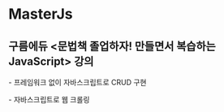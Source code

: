 # MasterJs
<h2>구름에듀 <문법책 졸업하자! 만들면서 복습하는 JavaScript> 강의 </h2>
<p> - 프레임워크 없이 자바스크립트로 CRUD 구현</p>
<p> - 자바스크립트로 웹 크롤링</p>

